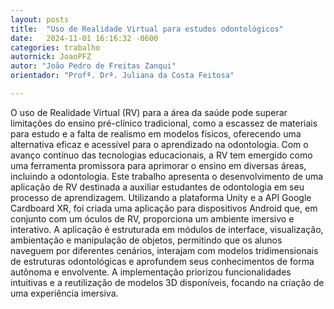 ```yaml
---
layout: posts
title:  "Uso de Realidade Virtual para estudos odontológicos"
date:   2024-11-01 16:16:32 -0600
categories: trabalho
autornick: JoaoPFZ
autor: "João Pedro de Freitas Zanqui"
orientador: "Profª. Drª. Juliana da Costa Feitosa"

---
```


O uso de Realidade Virtual (RV) para a área da saúde pode superar limitações do ensino pré-clínico tradicional, como a escassez de materiais para estudo e a falta de realismo em modelos físicos, oferecendo uma alternativa eficaz e acessível para o aprendizado na odontologia. Com o avanço contínuo das tecnologias educacionais, a RV tem emergido como uma ferramenta promissora para aprimorar o ensino em diversas áreas, incluindo a odontologia. Este trabalho apresenta o desenvolvimento de uma aplicação de RV destinada a auxiliar estudantes de odontologia em seu processo de aprendizagem. Utilizando a plataforma Unity e a API Google Cardboard XR, foi criada uma aplicação para dispositivos Android que, em conjunto com um óculos de RV, proporciona um ambiente imersivo e interativo. A aplicação é estruturada em módulos de interface, visualização, ambientação e manipulação de objetos, permitindo que os alunos naveguem por diferentes cenários, interajam com modelos tridimensionais de estruturas odontológicas e aprofundem seus conhecimentos de forma autônoma e envolvente. A implementação priorizou funcionalidades intuitivas e a reutilização de modelos 3D disponíveis, focando na criação de uma experiência imersiva.
